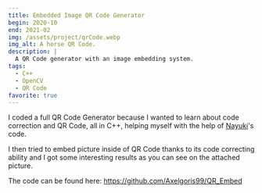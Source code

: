 ```yaml
---
title: Embedded Image QR Code Generator
begin: 2020-10
end: 2021-02
img: /assets/project/qrCode.webp
img_alt: A horse QR Code.
description: |
  A QR Code generator with an image embedding system.
tags:
  - C++
  - OpenCV
  - QR Code
favorite: true
---
```

I coded a full QR Code Generator because I wanted to learn about code correction and QR Code, all in C++, helping myself with the help of [Nayuki](https://www.nayuki.io/page/qr-code-generator-library)'s code.

I then tried to embed picture inside of QR Code thanks to its code correcting ability and I got some interesting results as you can see on the attached picture.

The code can be found here: <https://github.com/Axelgoris99/QR_Embed>

